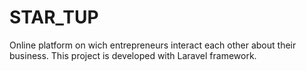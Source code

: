 # STAR_TUP

Online platform on wich entrepreneurs interact each other about their business.
This project is developed with Laravel framework.
